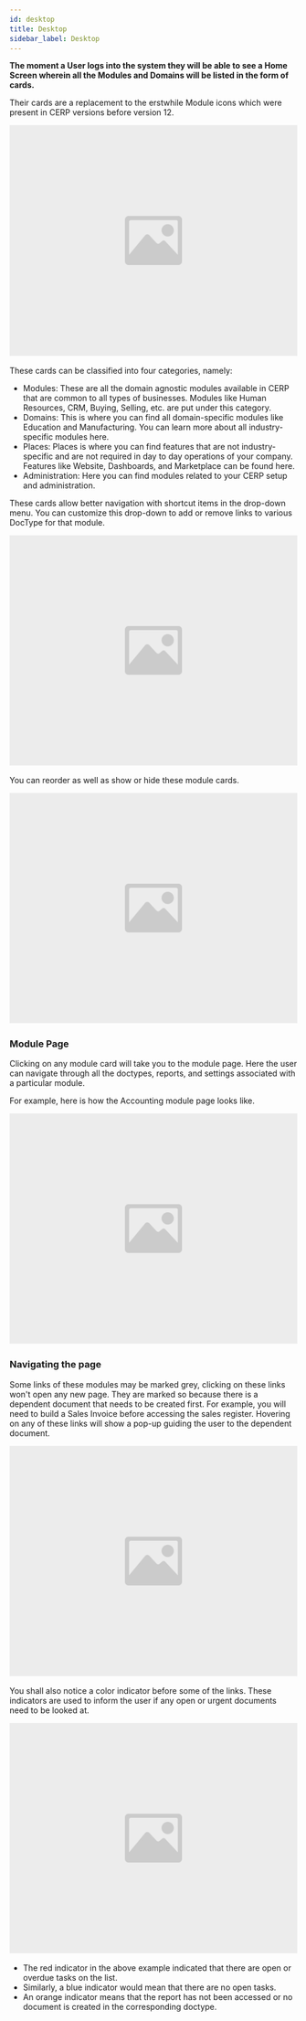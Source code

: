 ```yaml
---
id: desktop
title: Desktop
sidebar_label: Desktop
---
```


**The moment a User logs into the system they will be able to see a Home Screen wherein all the Modules and Domains will be listed in the form of cards.**

Their cards are a replacement to the erstwhile Module icons which were present in CERP versions before version 12.

![image](images/image.jpg)

These cards can be classified into four categories, namely:

- Modules: These are all the domain agnostic modules available in CERP that are common to all types of businesses. Modules like Human Resources, CRM, Buying, Selling, etc. are put under this category.
- Domains: This is where you can find all domain-specific modules like Education and Manufacturing. You can learn more about all industry-specific modules here.
- Places: Places is where you can find features that are not industry-specific and are not required in day to day operations of your company. Features like Website, Dashboards, and Marketplace can be found here.
- Administration: Here you can find modules related to your CERP setup and administration.

These cards allow better navigation with shortcut items in the drop-down menu. You can customize this drop-down to add or remove links to various DocType for that module.

![image](images/image.jpg)

You can reorder as well as show or hide these module cards.

![image](images/image.jpg)

### Module Page

Clicking on any module card will take you to the module page. Here the user can navigate through all the doctypes, reports, and settings associated with a particular module.

For example, here is how the Accounting module page looks like.

![image](images/image.jpg)

### Navigating the page

Some links of these modules may be marked grey, clicking on these links won't open any new page. They are marked so because there is a dependent document that needs to be created first. For example, you will need to build a Sales Invoice before accessing the sales register. Hovering on any of these links will show a pop-up guiding the user to the dependent document.

![image](images/image.jpg)

You shall also notice a color indicator before some of the links. These indicators are used to inform the user if any open or urgent documents need to be looked at.

![image](images/image.jpg)

- The red indicator in the above example indicated that there are open or overdue tasks on the list.
- Similarly, a blue indicator would mean that there are no open tasks.
- An orange indicator means that the report has not been accessed or no document is created in the corresponding doctype.
